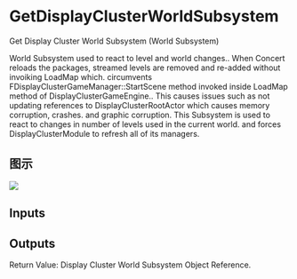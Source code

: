 # GetDisplayClusterWorldSubsystem

Get Display Cluster World Subsystem (World Subsystem)

World Subsystem used to react to level and world changes.. When Concert reloads the packages, streamed levels are removed and re-added without invoiking LoadMap which. circumvents FDisplayClusterGameManager::StartScene method invoked inside LoadMap method of DisplayClusterGameEngine.. This causes issues such as not updating references to DisplayClusterRootActor which causes memory corruption, crashes. and graphic corruption. This Subsystem is used to react to changes in number of levels used in the current world. and forces DisplayClusterModule to refresh all of its managers.

## 图示

![]($-20221218-21374987.png)

## Inputs

## Outputs

Return Value: Display Cluster World Subsystem Object Reference.

